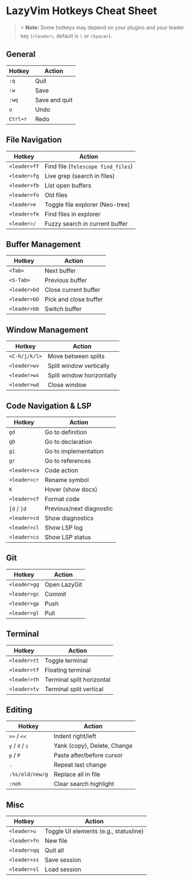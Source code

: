 # LazyVim Hotkeys Cheat Sheet

> ⚡️ **Note:** Some hotkeys may depend on your plugins and your leader key (`<leader>`, default is `\` or `<Space>`).

## General

| Hotkey         | Action                           |
|----------------|----------------------------------|
| `:q`           | Quit                             |
| `:w`           | Save                             |
| `:wq`          | Save and quit                    |
| `u`            | Undo                             |
| `Ctrl+r`       | Redo                             |

## File Navigation

| Hotkey             | Action                                   |
|--------------------|------------------------------------------|
| `<leader>ff`       | Find file (`Telescope find_files`)        |
| `<leader>fg`       | Live grep (search in files)               |
| `<leader>fb`       | List open buffers                         |
| `<leader>fo`       | Old files                                 |
| `<leader>e`        | Toggle file explorer (Neo-tree)           |
| `<leader>fe`       | Find files in explorer                    |
| `<leader>/`        | Fuzzy search in current buffer            |

## Buffer Management

| Hotkey             | Action                                   |
|--------------------|------------------------------------------|
| `<Tab>`            | Next buffer                              |
| `<S-Tab>`          | Previous buffer                          |
| `<leader>bd`       | Close current buffer                     |
| `<leader>bD`       | Pick and close buffer                    |
| `<leader>bb`       | Switch buffer                            |

## Window Management

| Hotkey             | Action                                   |
|--------------------|------------------------------------------|
| `<C-h/j/k/l>`      | Move between splits                      |
| `<leader>wv`       | Split window vertically                  |
| `<leader>ws`       | Split window horizontally                |
| `<leader>wd`       | Close window                             |

## Code Navigation & LSP

| Hotkey             | Action                                   |
|--------------------|------------------------------------------|
| `gd`               | Go to definition                         |
| `gD`               | Go to declaration                        |
| `gi`               | Go to implementation                     |
| `gr`               | Go to references                         |
| `<leader>ca`       | Code action                              |
| `<leader>cr`       | Rename symbol                            |
| `K`                | Hover (show docs)                        |
| `<leader>cf`       | Format code                              |
| `[d` / `]d`        | Previous/next diagnostic                 |
| `<leader>cd`       | Show diagnostics                         |
| `<leader>cl`       | Show LSP log                             |
| `<leader>cs`       | Show LSP status                          |

## Git

| Hotkey             | Action                                   |
|--------------------|------------------------------------------|
| `<leader>gg`       | Open LazyGit                             |
| `<leader>gc`       | Commit                                   |
| `<leader>gp`       | Push                                     |
| `<leader>gl`       | Pull                                     |

## Terminal

| Hotkey             | Action                                   |
|--------------------|------------------------------------------|
| `<leader>tt`       | Toggle terminal                          |
| `<leader>tf`       | Floating terminal                        |
| `<leader>th`       | Terminal split horizontal                |
| `<leader>tv`       | Terminal split vertical                  |

## Editing

| Hotkey             | Action                                   |
|--------------------|------------------------------------------|
| `>>` / `<<`        | Indent right/left                        |
| `y` / `d` / `c`    | Yank (copy), Delete, Change              |
| `p` / `P`          | Paste after/before cursor                |
| `.`                | Repeat last change                       |
| `:%s/old/new/g`    | Replace all in file                      |
| `:noh`             | Clear search highlight                   |

## Misc

| Hotkey             | Action                                   |
|--------------------|------------------------------------------|
| `<leader>u`        | Toggle UI elements (e.g., statusline)    |
| `<leader>fn`       | New file                                 |
| `<leader>qq`       | Quit all                                 |
| `<leader>ss`       | Save session                             |
| `<leader>sl`       | Load session                             |

